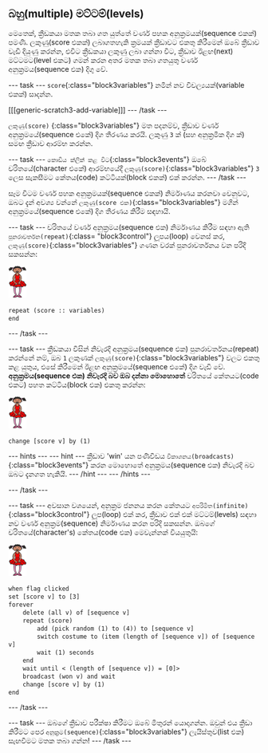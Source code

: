 ## බහු(multiple) මට්ටම්(levels)

මෙතෙක්, ක්‍රීඩකයා මතක තබා ගත යුත්තේ වර්ණ පහක අනුක්‍රමයක්(sequence එකක්) පමණි. ලකුණු(score එකක්) ලබාගතහැකි ක්‍රමයක් ක්‍රීඩාවට එකතු කිරීමෙන් ඔබේ ක්‍රීඩාව වැඩි දියුණු කරන්න, එවිට ක්‍රීඩකයා ලකුණු ලබා ගන්නා විට, ක්‍රීඩාව ඊළඟ(next) මට්ටමට(level එකට) ගමන් කරන අතර මතක තබා ගතයුතු වර්ණ අනුක්‍රමය(sequence එක) දිගු වේ.

\--- task \--- `score`{:class="block3variables"} නමින් නව විචල්‍යයක්(variable එකක්) සාදන්න.

[[[generic-scratch3-add-variable]]] \--- /task \---

`ලකුණු(score)` {:class="block3variables"} මත පදනම්ව, ක්‍රීඩාව වර්ණ අනුක්‍රමයේ(sequence එකේ) දිග තීරණය කරයි. ලකුණු `3` ක් (සහ අනුක්‍රමික දිග ක්) සමඟ ක්‍රීඩාව ආරම්භ කරන්න. 

\--- task \--- `කොඩිය ක්ලික් කළ විට`{:class="block3events"} ඔබේ චරිතයේ(character එකේ) ආරම්භයේදී `ලකුණු(score)`{:class="block3variables"} `3` ලෙස සැකසීමට කේතය(code) කට්ටියක්(block එකක්) එක් කරන්න. \--- /task \---

සෑම විටම වර්ණ පහක අනුක්‍රමයක්(sequence එකක්) නිර්මාණය කරනවා වෙනුවට, ඔබට දැන් අවශ්‍ය වන්නේ `ලකුණු(score එක)`{:class="block3variables"} මගින් අනුක්‍රමයේ(sequence එකේ) දිග තීරණය කිරීම සඳහායි.

\--- task \--- චරිතයේ වර්ණ අනුක්‍රමය(sequence එක) නිර්මාණය කිරීම සඳහා ඇති `පුනරාවර්තන(repeat)`{:class= "block3control"} ලූපය(loop) වෙනස් කර, `ලකුණු(score)`{:class="block3variables"} ගණන වරක් පුනරාවර්තනය වන පරිදි සකසන්න:

![sprite](images/ballerina.png)

```blocks3
repeat (score :: variables) 
end
```

\--- /task \---

\--- task \--- ක්‍රීඩකයා විසින් නිවැරදි අනුක්‍රමය(sequence එක) පුනරාවර්තනය(repeat) කරන්නේ නම්, ඔබ `1` ලකුණක් `ලකුණු(score)`{:class="block3variables"} වලට එකතු කළ යුතුය, එසේ කිරීමෙන් ඊළඟ අනුක්‍රමයේ(sequence එකේ) දිග වැඩි වේ. **අනුක්‍රමය(sequence එක) නිවැරදි බව ඔබ දන්නා මොහොතේ** චරිතයේ කේතයට(code එකට) පහත කට්ටිය(block එක) එකතු කරන්න:

![sprite](images/ballerina.png)

```blocks3
change [score v] by (1)
```

\--- hints \--- \--- hint \--- ක්‍රීඩාව 'win' යන පණිවිඩය `විකාශනය(broadcasts)` {:class="block3events"} කරන මොහොතේ අනුක්‍රමය(sequence එක) නිවැරදි බව ඔබට දැනගත හැකියි. \--- /hint \--- \--- /hints \---

\--- /task \---

\--- task \--- අවසාන වශයෙන්, අනුක්‍රම ජනනය කරන කේතයට `අපරිමිත(infinite)`{:class="block3control"} ලූප(loop) එක් කර, ක්‍රීඩාව එක් එක් මට්ටම්(levels) සඳහා නව වර්ණ අනුක්‍රම(sequence) නිර්මාණය කරන පරිදි සකසන්න. ඔබගේ චරිතයේ(character's) කේතය(code එක) මෙවැන්නක් වියයුතුයි:

![ballerina](images/ballerina.png)

```blocks3
when flag clicked 
set [score v] to [3]
forever
    delete (all v) of [sequence v]
    repeat (score)
        add (pick random (1) to (4)) to [sequence v]
        switch costume to (item (length of [sequence v]) of [sequence v]
        wait (1) seconds
    end
    wait until < (length of [sequence v]) = [0]>
    broadcast (won v) and wait
    change [score v] by (1)
end
```

\--- /task \---

\--- task \--- ඔබගේ ක්‍රීඩාව පරීක්ෂා කිරීමට ඔබේ මිතුරන් යොදාගන්න. ඔවුන් එය ක්‍රීඩා කිරීමට පෙර `අනුක්‍රම(sequence)`{:class="block3variables"} ලැයිස්තුව(list එක) සැඟවීමට මතක තබා ගන්න! \--- /task \---